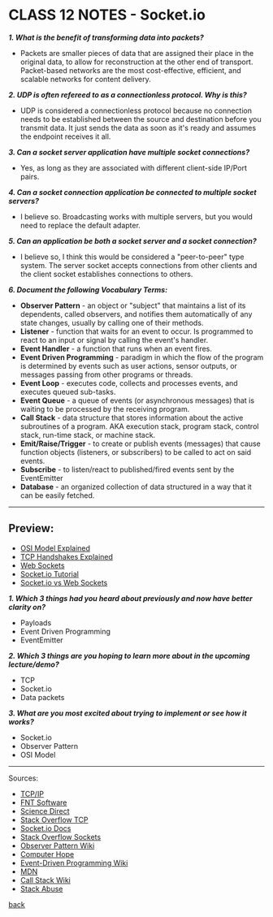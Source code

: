 # CLASS 12 NOTES - Socket.io

***1. What is the benefit of transforming data into packets?***

- Packets are smaller pieces of data that are assigned their place in the original data, to allow for reconstruction at the other end of transport. Packet-based networks are the most cost-effective, efficient, and scalable networks for content delivery.

***2. UDP is often refereed to as a connectionless protocol. Why is this?***

- UDP is considered a connectionless protocol because no connection needs to be established between the source and destination before you transmit data. It just sends the data as soon as it's ready and assumes the endpoint receives it all.

***3. Can a socket server application have multiple socket connections?***

- Yes, as long as they are associated with different client-side IP/Port pairs.

***4. Can a socket connection application be connected to multiple socket servers?***

- I believe so. Broadcasting works with multiple servers, but you would need to replace the default adapter.

***5. Can an application be both a socket server and a socket connection?***

- I believe so, I think this would be considered a "peer-to-peer" type system. The server socket accepts connections from other clients and the client socket establishes connections to others.

***6. Document the following Vocabulary Terms:***

- **Observer Pattern** - an object or "subject" that maintains a list of its dependents, called observers, and notifies them automatically of any state changes, usually by calling one of their methods.
- **Listener** - function that waits for an event to occur. Is programmed to react to an input or signal by calling the event's handler.
- **Event Handler** - a function that runs when an event fires.
- **Event Driven Programming** - paradigm in which the flow of the program is determined by events such as user actions, sensor outputs, or messages passing from other programs or threads.
- **Event Loop** - executes code, collects and processes events, and executes queued sub-tasks.
- **Event Queue** -  a queue of events (or asynchronous messages) that is waiting to be processed by the receiving program.
- **Call Stack** - data structure that stores information about the active subroutines of a program. AKA execution stack, program stack, control stack, run-time stack, or machine stack.
- **Emit/Raise/Trigger** - to create or publish events (messages) that cause function objects (listeners, or subscribers) to be called to act on said events.
- **Subscribe** - to listen/react to published/fired events sent by the EventEmitter
- **Database** - an organized collection of data structured in a way that it can be easily fetched.

- - -

## Preview:

- [OSI Model Explained](https://www.youtube.com/watch?v=vv4y_uOneC0)
- [TCP Handshakes Explained](https://www.youtube.com/watch?v=xMtP5ZB3wSk)
- [Web Sockets](https://en.wikipedia.org/wiki/WebSocket)
- [Socket.io Tutorial](https://www.tutorialspoint.com/socket.io/)
- [Socket.io vs Web Sockets](https://www.educba.com/websocket-vs-socket-io/)

***1. Which 3 things had you heard about previously and now have better clarity on?***

- Payloads
- Event Driven Programming
- EventEmitter

***2. Which 3 things are you hoping to learn more about in the upcoming lecture/demo?***

- TCP
- Socket.io
- Data packets

***3. What are you most excited about trying to implement or see how it works?***

- Socket.io
- Observer Pattern
- OSI Model

- - -

Sources:

- [TCP/IP](https://users.cs.cf.ac.uk/MatthewsAJ1/Page1.html)
- [FNT Software](https://fntsoftware.com/blog/network-transformation-transitioning-to-packet-technology/)
- [Science Direct](https://www.sciencedirect.com/topics/computer-science/connectionless-protocol)
- [Stack Overflow TCP](https://stackoverflow.com/questions/11129212/tcp-can-two-different-sockets-share-a-port)
- [Socket.io Docs](https://socket.io/docs/v4/broadcasting-events/#with-multiple-socketio-servers)
- [Stack Overflow Sockets](https://stackoverflow.com/questions/2578254/connect-two-client-sockets)
- [Observer Pattern Wiki](https://en.wikipedia.org/wiki/Observer_pattern)
- [Computer Hope](https://www.computerhope.com/jargon/e/event-listener.htm#:~:text=An%20event%20listener%20is%20a,for%20an%20event%20to%20occur.&text=The%20listener%20is%20programmed%20to,specific%20to%20Java%20and%20JavaScript.)
- [Event-Driven Programming Wiki](https://en.wikipedia.org/wiki/Event-driven_programming)
- [MDN](https://developer.mozilla.org/en-US/docs/Web/JavaScript/EventLoop)
- [Call Stack Wiki](https://en.wikipedia.org/wiki/Call_stack)
- [Stack Abuse](https://stackabuse.com/handling-events-in-node-js-with-evenemitter/)

[back](../README.md)
